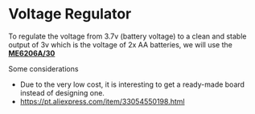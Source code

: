 # Voltage Regulator
To regulate the voltage from 3.7v (battery voltage) to a clean and stable output of 3v which is the voltage of 2x AA batteries, we will use the [**ME6206A/30**](https://datasheetspdf.com/mobile/640248/Microne/ME6206A/1)

Some considerations
- Due to the very low cost, it is interesting to get a ready-made board instead of designing one.
- https://pt.aliexpress.com/item/33054550198.html
